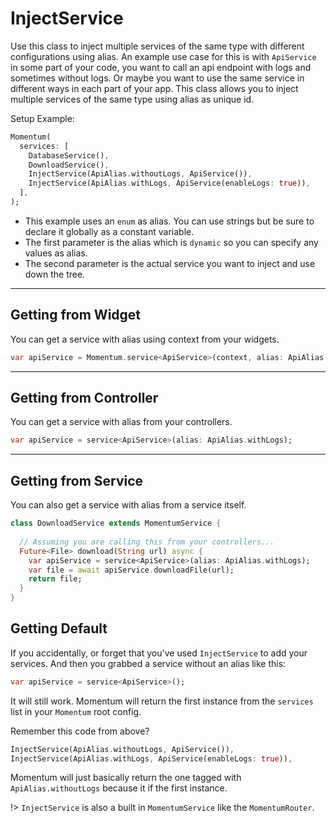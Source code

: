 # InjectService
Use this class to inject multiple services of the same type with different configurations using alias. An example use case for this is with `ApiService` in some part of your code, you want to call an api endpoint with logs and sometimes without logs. Or maybe you want to use the same service in different ways in each part of your app. This class allows you to inject multiple services of the same type using alias as unique id.

Setup Example:
```dart
Momentum(
  services: [
    DatabaseService(),
    DownloadService(),
    InjectService(ApiAlias.withoutLogs, ApiService()),
    InjectService(ApiAlias.withLogs, ApiService(enableLogs: true)),
  ],
);
```
- This example uses an `enum` as alias. You can use strings but be sure to declare it globally as a constant variable.
- The first parameter is the alias which is `dynamic` so you can specify any values as alias.
- The second parameter is the actual service you want to inject and use down the tree.

<hr>

## Getting from Widget
You can get a service with alias using context from your widgets.
```dart
var apiService = Momentum.service<ApiService>(context, alias: ApiAlias.withLogs);
```

<hr>

## Getting from Controller
You can get a service with alias from your controllers.
```dart
var apiService = service<ApiService>(alias: ApiAlias.withLogs);
```

<hr>

## Getting from Service
You can also get a service with alias from a service itself.
```dart
class DownloadService extends MomentumService {
  
  // Assuming you are calling this from your controllers...
  Future<File> download(String url) async {
    var apiService = service<ApiService>(alias: ApiAlias.withLogs);
    var file = await apiService.downloadFile(url);
    return file;
  }
}
```

## Getting Default
If you accidentally, or forget that you've used `InjectService` to add your services. And then you grabbed a service without an alias like this:
```dart
var apiService = service<ApiService>();
```
It will still work. Momentum will return the first instance from the `services` list in your `Momentum` root config.

Remember this code from above?
```dart
InjectService(ApiAlias.withoutLogs, ApiService()),
InjectService(ApiAlias.withLogs, ApiService(enableLogs: true)),
```
Momentum will just basically return the one tagged with `ApiAlias.withoutLogs` because it if the first instance.

!> `InjectService` is also a built in `MomentumService` like the `MomentumRouter`.